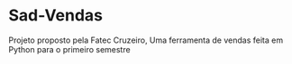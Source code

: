 # Sad-Vendas
Projeto proposto pela Fatec Cruzeiro, Uma ferramenta de vendas feita em Python para o primeiro semestre
